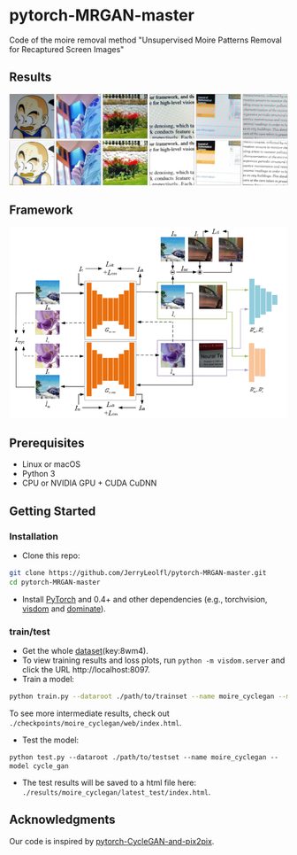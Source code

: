 # pytorch-MRGAN-master
Code of the moire removal method "Unsupervised Moire Patterns Removal for Recaptured Screen Images"

## Results
<img src='result.jpg'>

## Framework
<img src="frameworks.png" width="800px"/>

## Prerequisites
- Linux or macOS
- Python 3
- CPU or NVIDIA GPU + CUDA CuDNN

## Getting Started
### Installation

- Clone this repo:
```bash
git clone https://github.com/JerryLeolfl/pytorch-MRGAN-master.git
cd pytorch-MRGAN-master
```

- Install [PyTorch](http://pytorch.org) and 0.4+ and other dependencies (e.g., torchvision, [visdom](https://github.com/facebookresearch/visdom) and [dominate](https://github.com/Knio/dominate)).

### train/test
- Get the whole [dataset](https://pan.baidu.com/s/1_4IeSwDkJXetNjbkCcCr3w)(key:8wm4).
- To view training results and loss plots, run `python -m visdom.server` and click the URL http://localhost:8097.
- Train a model:
```bash
python train.py --dataroot ./path/to/trainset --name moire_cyclegan --model cycle_gan
```
To see more intermediate results, check out `./checkpoints/moire_cyclegan/web/index.html`.
- Test the model:
```
python test.py --dataroot ./path/to/testset --name moire_cyclegan --model cycle_gan
```
- The test results will be saved to a html file here: `./results/moire_cyclegan/latest_test/index.html`.


## Acknowledgments
Our code is inspired by [pytorch-CycleGAN-and-pix2pix](https://github.com/junyanz/pytorch-CycleGAN-and-pix2pix).
